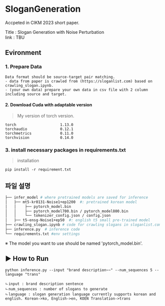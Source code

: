 # SloganGeneration

Accpeted in CIKM 2023 short paper.  

Title : Slogan Generation with Noise Perturbation  
link : TBU

## **Evironment**
### 1. Prepare Data   
	Data format should be source-target pair matching.    
	- data from paper is crawled from (https://sloganlist.com) based on crawling_slogan.ipynb. 
	- (your own data) prepare your own data in csv file with 2 column including source and target.

#### 2. Download Cuda with adaptable version
> My version of torch version.
  ```
  torch                    1.13.0
torchaudio               0.12.1
torchmetrics             0.11.0
torchvision              0.14.0
  ```
### 3. install necessary packages in requirements.txt
> installation
<pre><code>pip install -r requirement.txt</code></pre>

## 파일 설명
```bash
├── infer_model # where pretrained models are saved for inference 
│   ├── mt5-kr0131-Noise1+ep1200  #: pretrained korean model
│   │    ├── pytorch_model.bin  
│   │    ├── pytorch_model700.bin / pytorch_model800.bin 
│   │    └── tokenizer_config.json / config.json 
│   ├── t5-ensg-Noise1+ep50  #: english t5 small pre-trained model
├── crawling_slogan.ipynb # code for crawling slogans in sloganlist.com
├── inference.py  # inference code
└── requirements.txt #env settings

``` 

※ The model you want to use should be named 'pytorch_model.bin'.


## ▶ How to Run
	python inference.py --input "brand description~~" --num_sequences 5 --language "trans"
  
```
ㄴinput : brand description sentence
ㄴnum_sequences : number of slogans to generate
ㄴlanguage : slogan generation language currently supports korean and english. Korean->ko, English->en, KOEN Translation->trans 
```
	

